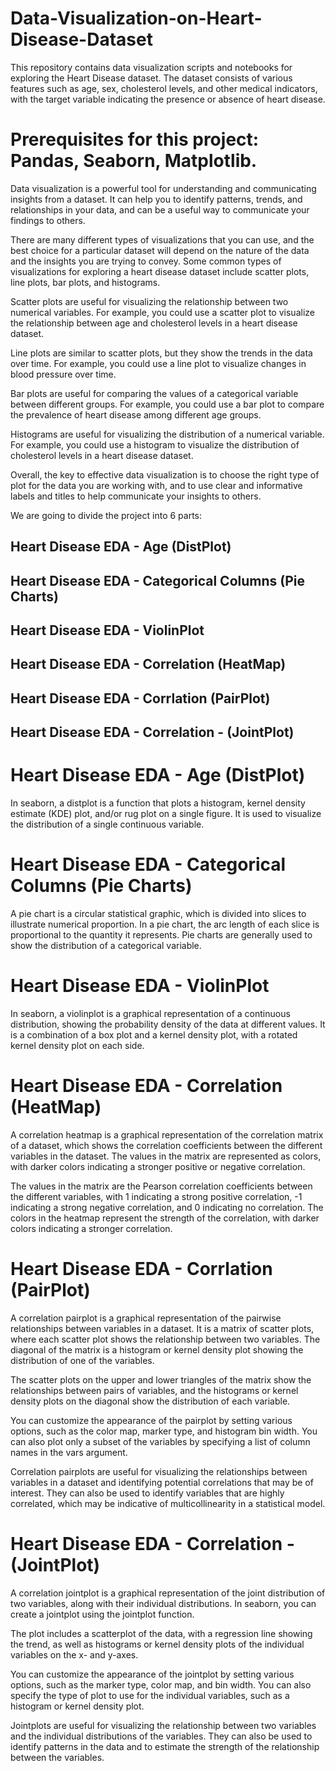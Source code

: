 # Data-Visualization-on-Heart-Disease-Dataset
This repository contains data visualization scripts and notebooks for exploring the Heart Disease dataset. The dataset consists of various features such as age, sex, cholesterol levels, and other medical indicators, with the target variable indicating the presence or absence of heart disease.
# Prerequisites for this project: Pandas, Seaborn, Matplotlib.
Data visualization is a powerful tool for understanding and communicating insights from a dataset. It can help you to identify patterns, trends, and relationships in your data, and can be a useful way to communicate your findings to others.

There are many different types of visualizations that you can use, and the best choice for a particular dataset will depend on the nature of the data and the insights you are trying to convey. Some common types of visualizations for exploring a heart disease dataset include scatter plots, line plots, bar plots, and histograms.

Scatter plots are useful for visualizing the relationship between two numerical variables. For example, you could use a scatter plot to visualize the relationship between age and cholesterol levels in a heart disease dataset.

Line plots are similar to scatter plots, but they show the trends in the data over time. For example, you could use a line plot to visualize changes in blood pressure over time.

Bar plots are useful for comparing the values of a categorical variable between different groups. For example, you could use a bar plot to compare the prevalence of heart disease among different age groups.

Histograms are useful for visualizing the distribution of a numerical variable. For example, you could use a histogram to visualize the distribution of cholesterol levels in a heart disease dataset.

Overall, the key to effective data visualization is to choose the right type of plot for the data you are working with, and to use clear and informative labels and titles to help communicate your insights to others.

We are going to divide the project into 6 parts:

## Heart Disease EDA - Age (DistPlot)
## Heart Disease EDA - Categorical Columns (Pie Charts)
## Heart Disease EDA - ViolinPlot
## Heart Disease EDA - Correlation (HeatMap)
## Heart Disease EDA - Corrlation (PairPlot)
## Heart Disease EDA - Correlation - (JointPlot)

# Heart Disease EDA - Age (DistPlot)

In seaborn, a distplot is a function that plots a histogram, kernel density estimate (KDE) plot, and/or rug plot on a single figure. It is used to visualize the distribution of a single continuous variable. 
# Heart Disease EDA - Categorical Columns (Pie Charts)

A pie chart is a circular statistical graphic, which is divided into slices to illustrate numerical proportion. In a pie chart, the arc length of each slice is proportional to the quantity it represents. Pie charts are generally used to show the distribution of a categorical variable.

# Heart Disease EDA - ViolinPlot

In seaborn, a violinplot is a graphical representation of a continuous distribution, showing the probability density of the data at different values. It is a combination of a box plot and a kernel density plot, with a rotated kernel density plot on each side.

# Heart Disease EDA - Correlation (HeatMap)

A correlation heatmap is a graphical representation of the correlation matrix of a dataset, which shows the correlation coefficients between the different variables in the dataset. The values in the matrix are represented as colors, with darker colors indicating a stronger positive or negative correlation.

The values in the matrix are the Pearson correlation coefficients between the different variables, with 1 indicating a strong positive correlation, -1 indicating a strong negative correlation, and 0 indicating no correlation. The colors in the heatmap represent the strength of the correlation, with darker colors indicating a stronger correlation.
# Heart Disease EDA - Corrlation (PairPlot)

A correlation pairplot is a graphical representation of the pairwise relationships between variables in a dataset. It is a matrix of scatter plots, where each scatter plot shows the relationship between two variables. The diagonal of the matrix is a histogram or kernel density plot showing the distribution of one of the variables.

The scatter plots on the upper and lower triangles of the matrix show the relationships between pairs of variables, and the histograms or kernel density plots on the diagonal show the distribution of each variable.

You can customize the appearance of the pairplot by setting various options, such as the color map, marker type, and histogram bin width. You can also plot only a subset of the variables by specifying a list of column names in the vars argument.

Correlation pairplots are useful for visualizing the relationships between variables in a dataset and identifying potential correlations that may be of interest. They can also be used to identify variables that are highly correlated, which may be indicative of multicollinearity in a statistical model.
# Heart Disease EDA - Correlation - (JointPlot)

A correlation jointplot is a graphical representation of the joint distribution of two variables, along with their individual distributions. In seaborn, you can create a jointplot using the jointplot function.

The plot includes a scatterplot of the data, with a regression line showing the trend, as well as histograms or kernel density plots of the individual variables on the x- and y-axes.

You can customize the appearance of the jointplot by setting various options, such as the marker type, color map, and bin width. You can also specify the type of plot to use for the individual variables, such as a histogram or kernel density plot.

Jointplots are useful for visualizing the relationship between two variables and the individual distributions of the variables. They can also be used to identify patterns in the data and to estimate the strength of the relationship between the variables.
